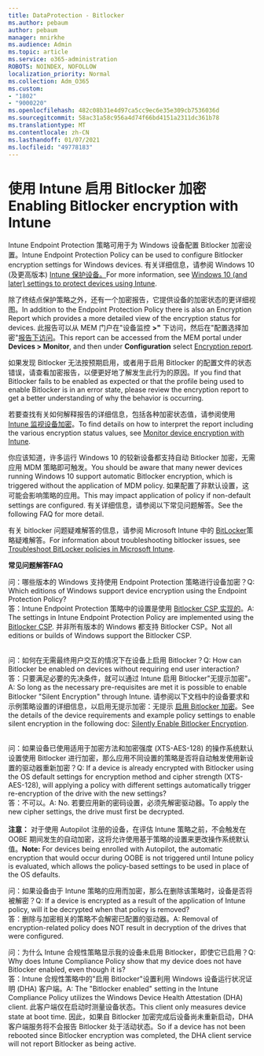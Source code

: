 ```yaml
---
title: DataProtection - Bitlocker
ms.author: pebaum
author: pebaum
manager: mnirkhe
ms.audience: Admin
ms.topic: article
ms.service: o365-administration
ROBOTS: NOINDEX, NOFOLLOW
localization_priority: Normal
ms.collection: Adm_O365
ms.custom:
- "1802"
- "9000220"
ms.openlocfilehash: 482c08b31e4d97ca5cc9ec6e35e309cb7536036d
ms.sourcegitcommit: 58ac31a58c956a4d74f66bd4151a2311dc361b78
ms.translationtype: MT
ms.contentlocale: zh-CN
ms.lasthandoff: 01/07/2021
ms.locfileid: "49778183"
---
```

# <a name="enabling-bitlocker-encryption-with-intune"></a><span data-ttu-id="27711-102">使用 Intune 启用 Bitlocker 加密</span><span class="sxs-lookup"><span data-stu-id="27711-102">Enabling Bitlocker encryption with Intune</span></span>

<span data-ttu-id="27711-103">Intune Endpoint Protection 策略可用于为 Windows 设备配置 Bitlocker 加密设置。</span><span class="sxs-lookup"><span data-stu-id="27711-103">Intune Endpoint Protection Policy can be used to configure Bitlocker encryption settings for Windows devices.</span></span> <span data-ttu-id="27711-104">有关详细信息，请参阅 Windows 10 (及更高版本) [Intune 保护设备。](https://docs.microsoft.com/intune/endpoint-protection-windows-10#windows-encryption)</span><span class="sxs-lookup"><span data-stu-id="27711-104">For more information, see [Windows 10 (and later) settings to protect devices using Intune](https://docs.microsoft.com/intune/endpoint-protection-windows-10#windows-encryption).</span></span>

<span data-ttu-id="27711-105">除了终结点保护策略之外，还有一个加密报告，它提供设备的加密状态的更详细视图。</span><span class="sxs-lookup"><span data-stu-id="27711-105">In addition to the Endpoint Protection Policy there is also an Encryption Report which provides a more detailed view of the encryption status for devices.</span></span> <span data-ttu-id="27711-106">此报告可以从 MEM 门户在"设备监控 **>"** 下访问，然后在"配置选择加密"[报告下访问](https://endpoint.microsoft.com/#blade/Microsoft_Intune_DeviceSettings/DevicesMonitorMenu/encryptionReport)。</span><span class="sxs-lookup"><span data-stu-id="27711-106">This report can be accessed from the MEM portal under **Devices > Monitor**, and then under **Configuration** select [Encryption report](https://endpoint.microsoft.com/#blade/Microsoft_Intune_DeviceSettings/DevicesMonitorMenu/encryptionReport).</span></span>

<span data-ttu-id="27711-107">如果发现 Bitlocker 无法按预期启用，或者用于启用 Bitlocker 的配置文件的状态错误，请查看加密报告，以便更好地了解发生此行为的原因。</span><span class="sxs-lookup"><span data-stu-id="27711-107">If you find that Bitlocker fails to be enabled as expected or that the profile being used to enable Bitlocker is in an error state, please review the encryption report to get a better understanding of why the behavior is occurring.</span></span>

<span data-ttu-id="27711-108">若要查找有关如何解释报告的详细信息，包括各种加密状态值，请参阅使用 [Intune 监视设备加密](https://docs.microsoft.com/mem/intune/protect/encryption-monitor)。</span><span class="sxs-lookup"><span data-stu-id="27711-108">To find details on how to interpret the report including the various encryption status values, see [Monitor device encryption with Intune](https://docs.microsoft.com/mem/intune/protect/encryption-monitor).</span></span>

<span data-ttu-id="27711-109">你应该知道，许多运行 Windows 10 的较新设备都支持自动 Bitlocker 加密，无需应用 MDM 策略即可触发。</span><span class="sxs-lookup"><span data-stu-id="27711-109">You should be aware that many newer devices running Windows 10 support automatic Bitlocker encryption, which is triggered without the application of MDM policy.</span></span> <span data-ttu-id="27711-110">如果配置了非默认设置，这可能会影响策略的应用。</span><span class="sxs-lookup"><span data-stu-id="27711-110">This may impact application of policy if non-default settings are configured.</span></span> <span data-ttu-id="27711-111">有关详细信息，请参阅以下常见问题解答。</span><span class="sxs-lookup"><span data-stu-id="27711-111">See the following FAQ for more detail.</span></span>

<span data-ttu-id="27711-112">有关 bitlocker 问题疑难解答的信息，请参阅 Microsoft Intune 中的 [BitLocker](https://docs.microsoft.com/intune/protect/troubleshoot-bitlocker-policies)策略疑难解答。</span><span class="sxs-lookup"><span data-stu-id="27711-112">For information about troubleshooting bitlocker issues, see [Troubleshoot BitLocker policies in Microsoft Intune](https://docs.microsoft.com/intune/protect/troubleshoot-bitlocker-policies).</span></span>
 
 
<span data-ttu-id="27711-113">**常见问题解答**</span><span class="sxs-lookup"><span data-stu-id="27711-113">**FAQ**</span></span>

<span data-ttu-id="27711-114">问：哪些版本的 Windows 支持使用 Endpoint Protection 策略进行设备加密？</span><span class="sxs-lookup"><span data-stu-id="27711-114">Q: Which editions of Windows support device encryption using the Endpoint Protection Policy?</span></span><br>
<span data-ttu-id="27711-115">答：Intune Endpoint Protection 策略中的设置是使用 [Bitlocker CSP 实现的](https://docs.microsoft.com/windows/client-management/mdm/bitlocker-csp)。</span><span class="sxs-lookup"><span data-stu-id="27711-115">A: The settings in Intune Endpoint Protection Policy are implemented using the [Bitlocker CSP](https://docs.microsoft.com/windows/client-management/mdm/bitlocker-csp).</span></span> <span data-ttu-id="27711-116">并非所有版本的 Windows 都支持 Bitlocker CSP。</span><span class="sxs-lookup"><span data-stu-id="27711-116">Not all editions or builds of Windows support the Bitlocker CSP.</span></span> <br><br>

<span data-ttu-id="27711-117">问：如何在无需最终用户交互的情况下在设备上启用 Bitlocker？</span><span class="sxs-lookup"><span data-stu-id="27711-117">Q: How can Bitlocker be enabled on devices without requiring end user interaction?</span></span><br>
<span data-ttu-id="27711-118">答：只要满足必要的先决条件，就可以通过 Intune 启用 Bitlocker"无提示加密"。</span><span class="sxs-lookup"><span data-stu-id="27711-118">A: So long as the necessary pre-requisites are met it is possible to enable Bitlocker "Silent Encryption" through Intune.</span></span> <span data-ttu-id="27711-119">请参阅以下文档中的设备要求和示例策略设置的详细信息，以启用无提示加密：无提示 [启用 Bitlocker 加密](https://docs.microsoft.com/mem/intune/protect/encrypt-devices#silently-enable-bitlocker-on-devices)。</span><span class="sxs-lookup"><span data-stu-id="27711-119">See the details of the device requirements and example policy settings to enable silent encryption in the following doc: [Silently Enable Bitlocker Encryption](https://docs.microsoft.com/mem/intune/protect/encrypt-devices#silently-enable-bitlocker-on-devices).</span></span> <br><br>

<span data-ttu-id="27711-120">问：如果设备已使用适用于加密方法和加密强度 (XTS-AES-128) 的操作系统默认设置使用 Bitlocker 进行加密，那么应用不同设置的策略是否将自动触发使用新设置的驱动器重新加密？</span><span class="sxs-lookup"><span data-stu-id="27711-120">Q: If a device is already encrypted with Bitlocker using the OS default settings for encryption method and cipher strength (XTS-AES-128), will applying a policy with different settings automatically trigger re-encryption of the drive with the new settings?</span></span><br>
<span data-ttu-id="27711-121">答：不可以。</span><span class="sxs-lookup"><span data-stu-id="27711-121">A: No.</span></span> <span data-ttu-id="27711-122">若要应用新的密码设置，必须先解密驱动器。</span><span class="sxs-lookup"><span data-stu-id="27711-122">To apply the new cipher settings, the drive must first be decrypted.</span></span><br><br>
<span data-ttu-id="27711-123">**注意：** 对于使用 Autopilot 注册的设备，在评估 Intune 策略之前，不会触发在 OOBE 期间发生的自动加密，这将允许使用基于策略的设置来更改操作系统默认值。</span><span class="sxs-lookup"><span data-stu-id="27711-123">**Note:** For devices being enrolled with Autopilot, the automatic encryption that would occur during OOBE is not triggered until Intune policy is evaluated, which allows the policy-based settings to be used in place of the OS defaults.</span></span>
 
<span data-ttu-id="27711-124">问：如果设备由于 Intune 策略的应用而加密，那么在删除该策略时，设备是否将被解密？</span><span class="sxs-lookup"><span data-stu-id="27711-124">Q: If a device is encrypted as a result of the  application of Intune policy, will it be decrypted when that policy is removed?</span></span><br>
<span data-ttu-id="27711-125">答：删除与加密相关的策略不会解密已配置的驱动器。</span><span class="sxs-lookup"><span data-stu-id="27711-125">A: Removal of encryption-related policy does NOT result in decryption of the drives that were configured.</span></span>
 
<span data-ttu-id="27711-126">问：为什么 Intune 合规性策略显示我的设备未启用 Bitlocker，即使它已启用？</span><span class="sxs-lookup"><span data-stu-id="27711-126">Q: Why does Intune Compliance Policy show that my device does not have Bitlocker enabled, even though it is?</span></span><br>
<span data-ttu-id="27711-127">答：Intune 合规性策略中的"启用 Bitlocker"设置利用 Windows 设备运行状况证明 (DHA) 客户端。</span><span class="sxs-lookup"><span data-stu-id="27711-127">A: The "Bitlocker enabled" setting in the Intune Compliance Policy utilizes the Windows Device Health Attestation  (DHA) client.</span></span> <span data-ttu-id="27711-128">此客户端仅在启动时测量设备状态。</span><span class="sxs-lookup"><span data-stu-id="27711-128">This client only measures device state at boot time.</span></span> <span data-ttu-id="27711-129">因此，如果自 Bitlocker 加密完成后设备尚未重新启动，DHA 客户端服务将不会报告 Bitlocker 处于活动状态。</span><span class="sxs-lookup"><span data-stu-id="27711-129">So if a device has not been rebooted since Bitlocker encryption was completed, the DHA client service will not report Bitlocker as being active.</span></span>
 
 